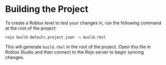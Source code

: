 # Building the Project

To create a Roblox level to test your changes in, run the following command at the root of the project:

```bash
rojo build default.project.json -o build.rbxl
```

This will generate `build.rbxl` in the root of the project. Open this file in Roblox Studio and then connect to the Rojo server to begin syncing changes.